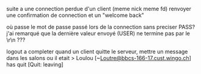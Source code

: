suite a une connection perdue d'un client (meme nick meme fd) renvoyer une confirmation de connection et un "welcome back"

où passe le mot de passe passé lors de la connection sans preciser PASS? j'ai remarqué que la dernière valeur envoyé (USER) ne termine pas par le \r\n ???

logout a completer quand un client quitte le serveur, mettre un message dans les salons ou il etait > 
  Loulou [~Loutre@bbcs-166-17.cust.wingo.ch] has quit [Quit:  leaving]

